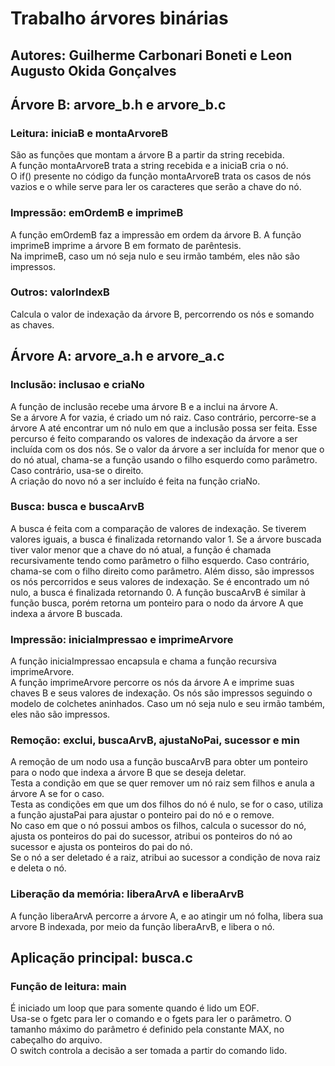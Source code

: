 # Trabalho árvores binárias
## Autores: Guilherme Carbonari Boneti e Leon Augusto Okida Gonçalves

## Árvore B: arvore_b.h e arvore_b.c
### Leitura: iniciaB e montaArvoreB
São as funções que montam a árvore B a partir da string recebida.  
A função montaArvoreB trata a string recebida e a iniciaB cria o nó.  
O if() presente no código da função montaArvoreB trata os casos de nós vazios e o while serve para ler os caracteres que serão a chave do nó.

### Impressão: emOrdemB e imprimeB
A função emOrdemB faz a impressão em ordem da árvore B. A função imprimeB imprime a árvore B em formato de parêntesis.  
Na imprimeB, caso um nó seja nulo e seu irmão também, eles não são impressos.

### Outros: valorIndexB
Calcula o valor de indexação da árvore B, percorrendo os nós e somando as chaves.

## Árvore A: arvore_a.h e arvore_a.c
### Inclusão: inclusao e criaNo
A função de inclusão recebe uma árvore B e a inclui na árvore A.  
Se a árvore A for vazia, é criado um nó raiz. Caso contrário, percorre-se a árvore A até encontrar um nó nulo em que a inclusão possa ser feita. Esse  percurso é feito comparando os valores de indexação da árvore a ser incluída com os dos nós. Se o valor da árvore a ser incluída for menor que o do nó atual, chama-se a função usando o filho esquerdo como parâmetro. Caso contrário, usa-se o direito.  
A criação do novo nó a ser incluído é feita na função criaNo.

### Busca: busca e buscaArvB
A busca é feita com a comparação de valores de indexação. Se tiverem valores iguais, a busca é finalizada retornando valor 1. Se a árvore buscada tiver valor menor que a chave do nó atual, a função é chamada recursivamente tendo como parâmetro o filho esquerdo. Caso contrário, chama-se com o filho direito como parâmetro. Além disso, são impressos os nós percorridos e seus valores de indexação. Se é encontrado um nó nulo, a busca é finalizada retornando 0. 
A função buscaArvB é similar à função busca, porém retorna um ponteiro para o nodo da árvore A que indexa a árvore B buscada.

### Impressão: iniciaImpressao e imprimeArvore
A função iniciaImpressao encapsula e chama a função recursiva imprimeArvore.  
A função imprimeArvore percorre os nós da árvore A e imprime suas chaves B e seus valores de indexação. Os nós são impressos seguindo o modelo de colchetes aninhados. Caso um nó seja nulo e seu irmão também, eles não são impressos.

### Remoção: exclui, buscaArvB, ajustaNoPai, sucessor e min
A remoção de um nodo usa a função buscaArvB para obter um ponteiro para o nodo que indexa a árvore B que se deseja deletar.  
Testa a condição em que se quer remover um nó raiz sem filhos e anula a árvore A se for o caso.  
Testa as condições em que um dos filhos do nó é nulo, se for o caso, utiliza a função ajustaPai para ajustar o ponteiro pai do nó e o remove.  
No caso em que o nó possui ambos os filhos, calcula o sucessor do nó, ajusta os ponteiros do pai do sucessor, atribui os ponteiros do nó ao sucessor e ajusta os ponteiros do pai do nó.  
Se o nó a ser deletado é a raiz, atribui ao sucessor a condição de nova raiz e deleta o nó.

### Liberação da memória: liberaArvA e liberaArvB
A função liberaArvA percorre a árvore A, e ao atingir um nó folha, libera sua arvore B indexada, por meio da função liberaArvB, e libera o nó.

## Aplicação principal: busca.c
### Função de leitura: main
É iniciado um loop que para somente quando é lido um EOF.  
Usa-se o fgetc para ler o comando e o fgets para ler o parâmetro. O tamanho máximo do parâmetro é definido pela constante MAX, no cabeçalho do arquivo.  
O switch controla a decisão a ser tomada a partir do comando lido.